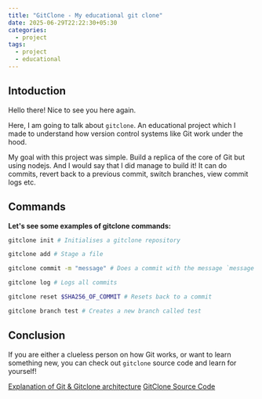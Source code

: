 ```yaml
---
title: "GitClone - My educational git clone"
date: 2025-06-29T22:22:30+05:30
categories:
  - project
tags:
  - project
  - educational
---
```


## Intoduction

Hello there! Nice to see you here again.

Here, I am going to talk about `gitclone`. An educational project which I made to understand how version control systems like Git work under the hood.

My goal with this project was simple. Build a replica of the core of Git but using nodejs. And I would say that I did manage to build it! It can do commits, revert back to a previous commit, switch branches, view commit logs etc.

## Commands

**Let's see some examples of gitclone commands:**

```bash
gitclone init # Initialises a gitclone repository

gitclone add # Stage a file

gitclone commit -m "message" # Does a commit with the message `message`

gitclone log # Logs all commits

gitclone reset $SHA256_OF_COMMIT # Resets back to a commit

gitclone branch test # Creates a new branch called test
```

## Conclusion

If you are either a clueless person on how Git works, or want to learn something new, you can check out `gitclone` source code and learn for yourself!

[Explanation of Git & Gitclone architecture](https://github.com/Byson94/gitclone/blob/main/architecture/README.md)
[GitClone Source Code](https://github.com/Byson94/gitclone)
